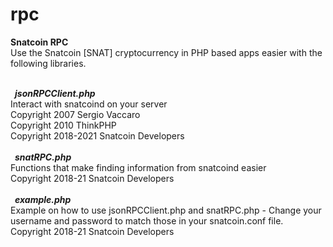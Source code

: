 # rpc
<b>Snatcoin RPC</b><br>
Use the Snatcoin [SNAT] cryptocurrency in PHP based apps easier with the following libraries.
<br><br>

&ensp;<b><i>jsonRPCClient.php</i></b>
<br>
Interact with snatcoind on your server
<br>
Copyright 2007 Sergio Vaccaro<br>
Copyright 2010 ThinkPHP<br>
Copyright 2018-2021 Snatcoin Developers
<br><br>
&ensp;<b><i>snatRPC.php</i></b>
<br>
Functions that make finding information from snatcoind easier
<br>
Copyright 2018-21 Snatcoin Developers
<br><br>
&ensp;<b><i>example.php</i></b>
<br>
Example on how to use jsonRPCClient.php and snatRPC.php - Change your username and password to match those in your snatcoin.conf file.
<br>
Copyright 2018-21 Snatcoin Developers
